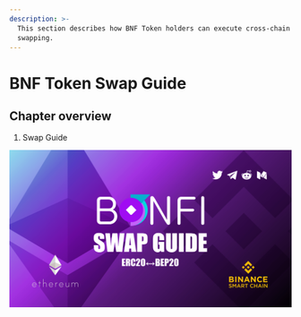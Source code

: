 ```yaml
---
description: >-
  This section describes how BNF Token holders can execute cross-chain token
  swapping.
---
```


# BNF Token Swap Guide

## Chapter overview <a id="chapter-overview"></a>

1. Swap Guide

![](../../.gitbook/assets/image%20%2851%29.png)



